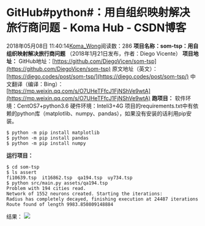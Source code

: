 # GitHub#python#：用自组织映射解决旅行商问题 - Koma Hub - CSDN博客
2018年05月08日 11:40:14[Koma_Wong](https://me.csdn.net/Rong_Toa)阅读数：286
**项目名称：som-tsp：用自组织映射解决旅行商问题**
（2018年1月21日发布，作者：Diego Vicente）
**项目地址：**
GitHub地址：[https://github.com/DiegoVicen/som-tsp](https://github.com/DiegoVicen/som-tsp)
原文地址（英文）：[https://diego.codes/post/som-tsp/](https://diego.codes/post/som-tsp/)
中文翻译（编译：Bing）：[https://mp.weixin.qq.com/s/O7UHeTFfcJ1FjNShVe9wtA](https://mp.weixin.qq.com/s/O7UHeTFfcJ1FjNShVe9wtA)
**跑项目：**
软件环境：CentOS7+python3.6
硬件环境：Inteli3+4G
项目的requirements.txt中有依赖的python库（matplotlib、numpy、pandas），如果没有安装的话利用pip安装。
```
$ python -m pip install matplotlib
$ python -m pip install pandas
$ python -m pip install numpy
```
**运行项目：**
```
$ cd som-tsp
$ ls assert
fi10639.tsp  it16862.tsp  qa194.tsp  uy734.tsp
$ python src/main.py assets/qa194.tsp
Problem with 194 cities read.
Network of 1552 neurons created. Starting the iterations:
Radius has completely decayed, finishing execution at 24487 iterations
Route found of length 9983.850809148884
```
结果：
![](https://img-blog.csdn.net/20180508113854229)
